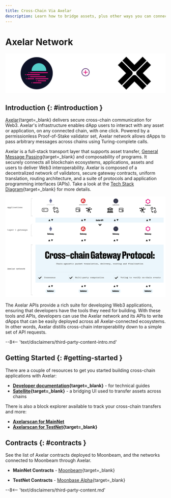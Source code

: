 ```yaml
---
title: Cross-Chain Via Axelar
description: Learn how to bridge assets, plus other ways you can connect your Moonbeam dApp to assets and functions on multiple blockchains using Axelar network & APIs.
---
```


# Axelar Network

![Axelar Moonbeam banner](/images/builders/integrations/bridges/axelar/axelar-banner.png)

## Introduction {: #introduction }

[Axelar](https://axelar.network/){target=_blank} delivers secure cross-chain communication for Web3. Axelar's infrastructure enables dApp users to interact with any asset or application, on any connected chain, with one click. Powered by a permissionless Proof-of-Stake validator set, Axelar network allows dApps to pass arbitrary messages across chains using Turing-complete calls.

Axelar is a full-stack transport layer that supports asset transfer, [General Message Passing](https://docs.axelar.dev/dev/gmp-overview){target=_blank} and composability of programs. It securely connects all blockchain ecosystems, applications, assets and users to deliver Web3 interoperability. Axelar is composed of a decentralized network of validators, secure gateway contracts, uniform translation, routing architecture, and a suite of protocols and application programming interfaces (APIs). Take a look at the [Tech Stack Diagram](https://axelar.network/blog/an-introduction-to-the-axelar-network){target=_blank} for more details.

![Axelar Technology Stack diagram](/images/builders/integrations/bridges/axelar/axelar-1.png)

The Axelar APIs provide a rich suite for developing Web3 applications, ensuring that developers have the tools they need for building. With these tools and APIs, developers can use the Axelar network and its APIs to write dApps that can be easily deployed across all Axelar-connected ecosystems. In other words, Axelar distills cross-chain interoperability down to a simple set of API requests.

--8<-- 'text/disclaimers/third-party-content-intro.md'

## Getting Started {: #getting-started }

There are a couple of resources to get you started building cross-chain applications with Axelar:

- **[Developer documentation](https://docs.axelar.dev/dev/intro){target=_blank}** - for technical guides
- **[Satellite](https://satellite.money/){target=_blank}** - a bridging UI used to transfer assets across chains

There is also a block explorer available to track your cross-chain transfers and more:

- **[Axelarscan for MainNet](https://axelarscan.io/)**
- **[Axelarscan for TestNet](https://testnet.axelarscan.io/){target=_blank}**

## Contracts {: #contracts }

See the list of Axelar contracts deployed to Moonbeam, and the networks connected to Moonbeam through Axelar.

- **MainNet Contracts** - [Moonbeam](https://docs.axelar.dev/dev/build/contract-addresses/mainnet){target=_blank}

- **TestNet Contracts** - [Moonbase Alpha](https://docs.axelar.dev/dev/build/contract-addresses/testnet){target=_blank}

--8<-- 'text/disclaimers/third-party-content.md'